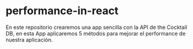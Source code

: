 # performance-in-react
En este repositorio crearemos una app sencilla con la API de the Cocktail DB, en esta App aplicaremos 5 métodos para mejorar el performance de nuestra aplicación. 
